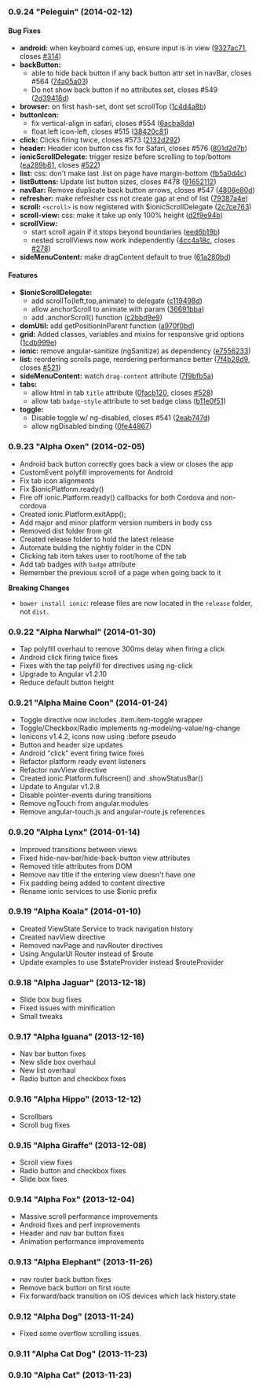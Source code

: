 <a name="0.9.24"></a>
### 0.9.24 "Peleguin" (2014-02-12)



#### Bug Fixes

* **android:** when keyboard comes up, ensure input is in view ([9327ac71](https://github.com/driftyco/ionic/commit/9327ac71c778fa7ad48eb5570687e9380f5ff0db), closes [#314](https://github.com/driftyco/ionic/issues/314))
* **backButton:**
  * able to hide back button if any back button attr set in navBar, closes #564 ([74a05a03](https://github.com/driftyco/ionic/commit/74a05a03388f1a9a77141f078623b018bf2829eb))
  * Do not show back button if no attributes set, closes #549 ([2d39418d](https://github.com/driftyco/ionic/commit/2d39418d0b322e6e2ab2b054035e4c3abeabfaff))
* **browser:** on first hash-set, dont set scrollTop ([1c4d4a8b](https://github.com/driftyco/ionic/commit/1c4d4a8b90e24a277187c7505538dbf461b95d11))
* **buttonIcon:**
  * fix vertical-align in safari, closes #554 ([6acba8da](https://github.com/driftyco/ionic/commit/6acba8da3e02dc29c115748196bee93faa9a43b3))
  * float left icon-left, closes #515 ([38420c81](https://github.com/driftyco/ionic/commit/38420c81278f915562a0d0c941c83daf949ed2e0))
* **click:** Clicks firing twice, closes #573 ([2132d292](https://github.com/driftyco/ionic/commit/2132d292e7bbf368e1c21be10b3ddf67a1b4e496))
* **header:** Header icon button css fix for Safari, closes #576 ([801d2d7b](https://github.com/driftyco/ionic/commit/801d2d7b77d75c0288d7a039b2dfc0f5dbc99955))
* **ionicScrollDelegate:** trigger resize before scrolling to top/bottom ([ea289b81](https://github.com/driftyco/ionic/commit/ea289b81c6a54d5adb3515b692d2dbec569d0498), closes [#522](https://github.com/driftyco/ionic/issues/522))
* **list:** css: don't make last .list on page have margin-bottom ([fb5a0d4c](https://github.com/driftyco/ionic/commit/fb5a0d4c81461ef3c770f73a043284c71d4ac87d))
* **listButtons:** Update list button sizes, closes #478 ([91652112](https://github.com/driftyco/ionic/commit/91652112a0eadf89fabdff852153e2ea88c340c5))
* **navBar:** Remove duplicate back button arrows, closes #547 ([4808e80d](https://github.com/driftyco/ionic/commit/4808e80ddf7ce03947cee606376af6453bb52e2b))
* **refresher:** make refresher css not create gap at end of list ([79387a4e](https://github.com/driftyco/ionic/commit/79387a4e4aa621e7d0e49b4062c94d63a503dfdb))
* **scroll:** `<scroll>` is now registered with $ionicScrollDelegate ([2c7ce763](https://github.com/driftyco/ionic/commit/2c7ce7638563f97a0931a2cd3aa13632cbaf88f7))
* **scroll-view:** css: make it take up only 100% height ([d2f9e94b](https://github.com/driftyco/ionic/commit/d2f9e94bcd7aec7292f2167c6bb20fca221b394a))
* **scrollView:**
  * start scroll again if it stops beyond boundaries ([eed6b19b](https://github.com/driftyco/ionic/commit/eed6b19b519864b7b6a4cc4ef194be5423dde710))
  * nested scrollViews now work independently ([4cc4a18c](https://github.com/driftyco/ionic/commit/4cc4a18c66e3fb636a2b253b1a6b13b02ebee696), closes [#278](https://github.com/driftyco/ionic/issues/278))
* **sideMenuContent:** make dragContent default to true ([61a280bd](https://github.com/driftyco/ionic/commit/61a280bda8b7604a5eda11e99a45f4b991a8e269))


#### Features

* **$ionicScrollDelegate:**
  * add scrollTo(left,top,animate) to delegate ([c119498d](https://github.com/driftyco/ionic/commit/c119498d1bdfe9c5ec0d7453fce8f9a18227977c))
  * allow anchorScroll to animate with param ([36691bba](https://github.com/driftyco/ionic/commit/36691bbaebf51ae5252e5673d3392e3e6c724eb9))
  * add .anchorScroll() function ([c2bbd9e9](https://github.com/driftyco/ionic/commit/c2bbd9e96e2a14200e86fac3fdaa2408e19ab7ed))
* **domUtil:** add getPositionInParent function ([a970f0bd](https://github.com/driftyco/ionic/commit/a970f0bdc3bf87cf26e984482e00d8e763fc326f))
* **grid:** Added classes, variables and mixins for responsive grid options ([1cdb999e](https://github.com/driftyco/ionic/commit/1cdb999e5672391fbe02719eef060e28ea72871d))
* **ionic:** remove angular-sanitize (ngSanitize) as dependency ([e7556233](https://github.com/driftyco/ionic/commit/e755623331c1ad2099b61cd07c93cb91ae992640))
* **list:** reordering scrolls page, reordering performance better ([7f4b28d9](https://github.com/driftyco/ionic/commit/7f4b28d9da9e77a055f840d3b44384138af48ca2), closes [#521](https://github.com/driftyco/ionic/issues/521))
* **sideMenuContent:** watch `drag-content` attribute ([7f9bfb5a](https://github.com/driftyco/ionic/commit/7f9bfb5a9499537f5aa18291b7c2043da2aced49))
* **tabs:** 
  * allow html in tab `title` attribute ([0facb120](https://github.com/driftyco/ionic/commit/0facb120c74f010a0a60e9e70c388b5b8264b890), closes [#528](https://github.com/driftyco/ionic/issues/528))
  * allow tab `badge-style` attribute to set badge class ([b11e0f51](https://github.com/driftyco/ionic/commit/b11e0f512bc332ed92aee1ce3fa4b8d331b6193e))
* **toggle:** 
  * Disable toggle w/ ng-disabled, closes #541 ([2eab747d](https://github.com/driftyco/ionic/commit/2eab747d47dbe3b299d7f3ed69fd790cad936e4e))
  * allow ngDisabled binding ([0fe44867](https://github.com/driftyco/ionic/commit/0fe4486737c9780b3c2d7c86d84eab57c961834c))



### 0.9.23 "Alpha Oxen" (2014-02-05)
 - Android back button correctly goes back a view or closes the app
 - CustomEvent polyfill improvements for Android
 - Fix tab icon alignments
 - Fix $ionicPlatform.ready()
 - Fire off ionic.Platform.ready() callbacks for both Cordova and non-cordova
 - Created ionic.Platform.exitApp();
 - Add major and minor platform version numbers in body css
 - Removed dist folder from git
 - Created release folder to hold the latest release
 - Automate bulding the nightly folder in the CDN
 - Clicking tab item takes user to root/home of the tab
 - Add tab badges with `badge` attribute 
 - Remember the previous scroll of a page when going back to it

 **Breaking Changes**
 
 - `bower install ionic`: release files are now located in the `release` folder, not `dist`.


### 0.9.22 "Alpha Narwhal" (2014-01-30)
 - Tap polyfill overhaul to remove 300ms delay when firing a click
 - Android click firing twice fixes
 - Fixes with the tap polyfill for directives using ng-click
 - Upgrade to Angular v1.2.10
 - Reduce default button height


### 0.9.21 "Alpha Maine Coon" (2014-01-24)
 - Toggle directive now includes .item.item-toggle wrapper
 - Toggle/Checkbox/Radio implements ng-model/ng-value/ng-change
 - Ionicons v1.4.2, icons now using :before pseudo
 - Button and header size updates
 - Android "click" event firing twice fixes
 - Refactor platform ready event listeners
 - Refactor navView directive
 - Created ionic.Platform.fullscreen() and .showStatusBar()
 - Update to Angular v1.2.8
 - Disable pointer-events during transitions
 - Remove ngTouch from angular.modules
 - Remove angular-touch.js and angular-route.js references


### 0.9.20 "Alpha Lynx" (2014-01-14)
 - Improved transitions between views
 - Fixed hide-nav-bar/hide-back-button view attributes
 - Removed title attributes from DOM
 - Remove nav title if the entering view doesn't have one
 - Fix padding being added to content directive
 - Rename ionic services to use $ionic prefix


### 0.9.19 "Alpha Koala" (2014-01-10)
 - Created ViewState Service to track navigation history
 - Created navView directive
 - Removed navPage and navRouter directives
 - Using AngularUI Router instead of $route
 - Update examples to use $stateProvider instead $routeProvider


### 0.9.18 "Alpha Jaguar" (2013-12-18)
 - Slide box bug fixes
 - Fixed issues with minification
 - Small tweaks


### 0.9.17 "Alpha Iguana" (2013-12-16)
 - Nav bar button fixes
 - New slide box overhaul
 - New list overhaul
 - Radio button and checkbox fixes


### 0.9.16 "Alpha Hippo" (2013-12-12)
 - Scrollbars
 - Scroll bug fixes


### 0.9.15 "Alpha Giraffe" (2013-12-08)
 - Scroll view fixes
 - Radio button and checkbox fixes
 - Slide box fixes


### 0.9.14 "Alpha Fox" (2013-12-04)
 - Massive scroll performance improvements
 - Android fixes and perf improvements
 - Header and nav bar button fixes
 - Animation performance improvements


### 0.9.13 "Alpha Elephant" (2013-11-26)
 - nav router back button fixes
 - Remove back button on first route
 - Fix forward/back transition on iOS devices which lack history.state


### 0.9.12 "Alpha Dog" (2013-11-24)
 - Fixed some overflow scrolling issues.


### 0.9.11 "Alpha Cat Dog" (2013-11-23)
 

### 0.9.10 "Alpha Cat" (2013-11-23)

